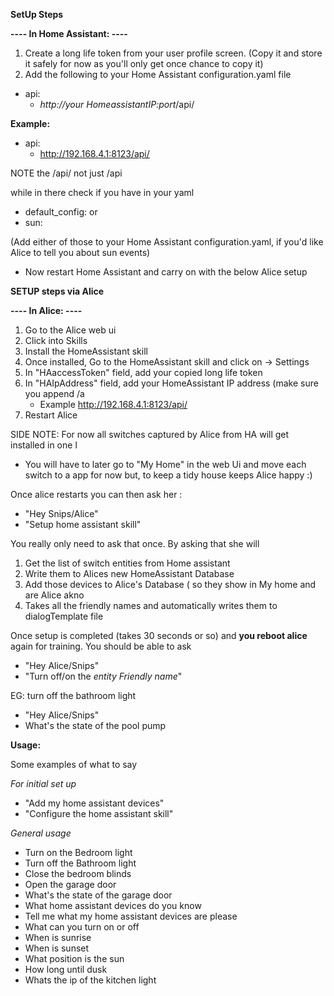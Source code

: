 **SetUp Steps**

**---- In Home Assistant: ----**

1. Create a long life token from your user profile screen. (Copy it and store it safely for now as you'll only
 get once chance to copy it)
2. Add the following to your Home Assistant configuration.yaml file
  - api:
     - *http://your HomeassistantIP:port*/api/
 
**Example:**

- api:
  - http://192.168.4.1:8123/api/

NOTE the /api/ not just /api 

while in there check if you have in your yaml
  - default_config:
or
  - sun:

(Add either of those to your Home Assistant configuration.yaml, if you'd like Alice to tell you about sun events)

- Now restart Home Assistant and carry on with the below Alice setup

**SETUP steps via Alice**

**---- In Alice: ----**

1. Go to the Alice web ui
2. Click into Skills
3. Install the HomeAssistant skill
4. Once installed, Go to the HomeAssistant skill and click on -> Settings
5. In "HAaccessToken" field, add your copied long life token
6. In "HAIpAddress" field, add your HomeAssistant IP address (make sure you append /a
    - Example http://192.168.4.1:8123/api/
7. Restart Alice 

SIDE NOTE: For now all switches captured by Alice from HA will get installed in one l
-  You will have to later go to "My Home" in the web Ui and move each switch to a app
for now but, to keep a tidy house keeps Alice happy :)

Once alice restarts you can then ask her :
- "Hey Snips/Alice"
- "Setup home assistant skill" 

You really only need to ask that once. By asking that she will

1. Get the list of switch entities from Home assistant
2. Write them to Alices new HomeAssistant Database
3. Add those devices to Alice's Database ( so they show in My home and are Alice akno
4. Takes all the friendly names and automatically writes them to dialogTemplate file 

Once setup is completed (takes 30 seconds or so) and **you reboot alice** again for training. 
You should be able to ask 
- "Hey Alice/Snips"
- "Turn off/on the *entity Friendly name*"

EG: turn off the bathroom light
- "Hey Alice/Snips"
- What's the state of the pool pump


**Usage:**

Some examples of what to say 

*For initial set up* 
- "Add my home assistant devices"
- "Configure the home assistant skill"

*General usage*
- Turn on the Bedroom light
- Turn off the Bathroom light
- Close the bedroom blinds 
- Open the garage door
- What's the state of the garage door
- What home assistant devices do you know
- Tell me what my home assistant devices are please
- What can you turn on or off
- When is sunrise
- When is sunset
- What position is the sun
- How long until dusk
- Whats the ip of the kitchen light
